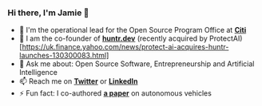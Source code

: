 ### Hi there, I'm Jamie 👋

- 🔭 I'm the operational lead for the Open Source Program Office at **[Citi](https://github.com/citi)**
- 🐞 I am the co-founder of **[huntr.dev](https://huntr.dev)** (recently acquired by ProtectAI)[https://uk.finance.yahoo.com/news/protect-ai-acquires-huntr-launches-130300083.html]
- 💬 Ask me about: Open Source Software, Entrepreneurship and Artificial Intelligence
- 📫 Reach me on **[Twitter](https://twitter.com/JamieSlome)** or **[LinkedIn](https://www.linkedin.com/in/jamie-izak-slome/)**
- ⚡ Fun fact: I co-authored **[a paper](https://ieeexplore.ieee.org/document/8801987)** on autonomous vehicles
